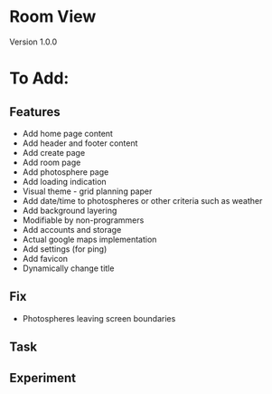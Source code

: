 # Room View
Version 1.0.0

# To Add:

## Features
- Add home page content
- Add header and footer content
- Add create page
- Add room page
- Add photosphere page
- Add loading indication
- Visual theme - grid planning paper
- Add date/time to photospheres or other criteria such as weather
- Add background layering
- Modifiable by non-programmers
- Add accounts and storage
- Actual google maps implementation
- Add settings (for ping)
- Add favicon
- Dynamically change title

## Fix
- Photospheres leaving screen boundaries

## Task

## Experiment
